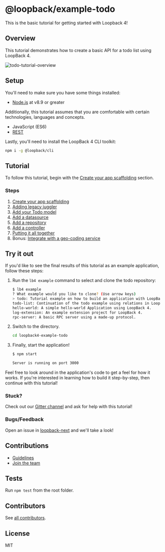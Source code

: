 # @loopback/example-todo

This is the basic tutorial for getting started with Loopback 4!

## Overview

This tutorial demonstrates how to create a basic API for a todo list using
LoopBack 4.

![todo-tutorial-overview](https://loopback.io/pages/en/lb4/imgs/todo-overview.png)

## Setup

You'll need to make sure you have some things installed:

- [Node.js](https://nodejs.org/en/) at v8.9 or greater

Additionally, this tutorial assumes that you are comfortable with certain
technologies, languages and concepts.

- JavaScript (ES6)
- [REST](http://www.restapitutorial.com/lessons/whatisrest.html)

Lastly, you'll need to install the LoopBack 4 CLI toolkit:

```sh
npm i -g @loopback/cli
```

## Tutorial

To follow this tutorial, begin with the
[Create your app scaffolding](http://loopback.io/doc/en/lb4/todo-tutorial-scaffolding.html)
section.

### Steps

1.  [Create your app scaffolding](http://loopback.io/doc/en/lb4/todo-tutorial-scaffolding.html)
2.  [Adding legacy juggler](http://loopback.io/doc/en/lb4/todo-tutorial-juggler.html)
3.  [Add your Todo model](http://loopback.io/doc/en/lb4/todo-tutorial-model.html)
4.  [Add a datasource](http://loopback.io/doc/en/lb4/todo-tutorial-datasource.html)
5.  [Add a repository](http://loopback.io/doc/en/lb4/todo-tutorial-repository.html)
6.  [Add a controller](http://loopback.io/doc/en/lb4/todo-tutorial-controller.html)
7.  [Putting it all together](http://loopback.io/doc/en/lb4/todo-tutorial-putting-it-together.html)
8.  Bonus:
    [Integrate with a geo-coding service](http://loopback.io/doc/en/lb4/todo-tutorial-geocoder-service.html)

## Try it out

If you'd like to see the final results of this tutorial as an example
application, follow these steps:

1.  Run the `lb4 example` command to select and clone the todo repository:

    ```sh
    $ lb4 example
    ? What example would you like to clone? (Use arrow keys)
    > todo: Tutorial example on how to build an application with LoopBack 4.
    todo-list: Continuation of the todo example using relations in LoopBack 4.
    hello-world: A simple hello-world Application using LoopBack 4.
    log-extension: An example extension project for LoopBack 4.
    rpc-server: A basic RPC server using a made-up protocol.
    ```

2.  Switch to the directory.

    ```sh
    cd loopback4-example-todo
    ```

3.  Finally, start the application!

    ```sh
    $ npm start

    Server is running on port 3000
    ```

Feel free to look around in the application's code to get a feel for how it
works. If you're interested in learning how to build it step-by-step, then
continue with this tutorial!

### Stuck?

Check out our [Gitter channel](https://gitter.im/strongloop/loopback) and ask
for help with this tutorial!

### Bugs/Feedback

Open an issue in [loopback-next](https://github.com/strongloop/loopback-next)
and we'll take a look!

## Contributions

- [Guidelines](https://github.com/strongloop/loopback-next/blob/master/docs/CONTRIBUTING.md)
- [Join the team](https://github.com/strongloop/loopback-next/issues/110)

## Tests

Run `npm test` from the root folder.

## Contributors

See
[all contributors](https://github.com/strongloop/loopback-next/graphs/contributors).

## License

MIT
